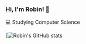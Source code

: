 ### Hi, I'm Robin! 👋

💻 Studying Computer Science<br/>

[![Robin's GitHub stats](https://github-readme-stats.vercel.app/api?username=Hanamizuiro&show_icons=true&theme=tokyonight)
